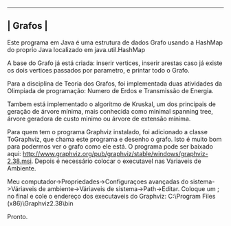 ﻿--------------------------------------------------------
|                        Grafos                        |
--------------------------------------------------------

Este programa em Java é uma estrutura de dados Grafo usando
a HashMap do proprio Java localizado em java.util.HashMap

A base do Grafo já está criada: inserir vertices, inserir arestas
caso já existe os dois vertices passados por parametro, e printar
todo o Grafo.

Para a disciplina de Teoria dos Grafos, foi implementada duas
atividades da Olimpiada de programação: Numero de Erdos e Transmissão
de Energia.

Tambem está implementado o algoritmo de Kruskal, um dos principais de geração de árvore mínima, mais conhecida como minimal spanning tree, árvore geradora de custo minimo ou árvore de extensão mínima.

Para quem tem o programa Graphviz instalado, foi adicionado a classe ToGraphviz, que chama este programa e desenho o grafo. Isto é muito bom para podermos ver o grafo como ele está. O programa pode ser baixado aqui: http://www.graphviz.org/pub/graphviz/stable/windows/graphviz-2.38.msi. Depois é necessário colocar o executavel nas Variaveis de Ambiente.

Meu computador->Propriedades->Configuraçoes avançadas do sistema->Váriaveis de ambiente->Váriaveis de sistema->Path->Editar. Coloque um ; no final e cole o endereço dos executaveis do Graphviz: C:\Program Files (x86)\Graphviz2.38\bin

Pronto.